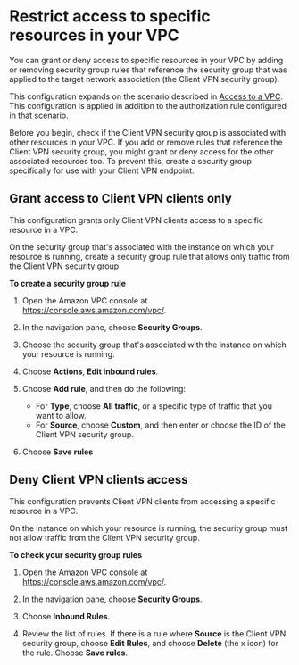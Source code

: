 # Restrict access to specific resources in your VPC<a name="scenario-restrict"></a>

You can grant or deny access to specific resources in your VPC by adding or removing security group rules that reference the security group that was applied to the target network association \(the Client VPN security group\)\.

This configuration expands on the scenario described in [Access to a VPC](scenario-vpc.md)\. This configuration is applied in addition to the authorization rule configured in that scenario\.

Before you begin, check if the Client VPN security group is associated with other resources in your VPC\. If you add or remove rules that reference the Client VPN security group, you might grant or deny access for the other associated resources too\. To prevent this, create a security group specifically for use with your Client VPN endpoint\.

## Grant access to Client VPN clients only<a name="scenario-restrict-grant"></a>

This configuration grants only Client VPN clients access to a specific resource in a VPC\.

On the security group that's associated with the instance on which your resource is running, create a security group rule that allows only traffic from the Client VPN security group\.

**To create a security group rule**

1. Open the Amazon VPC console at [https://console\.aws\.amazon\.com/vpc/](https://console.aws.amazon.com/vpc/)\.

1. In the navigation pane, choose **Security Groups**\.

1. Choose the security group that's associated with the instance on which your resource is running\.

1. Choose **Actions**, **Edit inbound rules**\.

1. Choose **Add rule**, and then do the following:
   + For **Type**, choose **All traffic**, or a specific type of traffic that you want to allow\.
   + For **Source**, choose **Custom**, and then enter or choose the ID of the Client VPN security group\.

1. Choose **Save rules**

## Deny Client VPN clients access<a name="scenario-restrict-deny"></a>

This configuration prevents Client VPN clients from accessing a specific resource in a VPC\.

On the instance on which your resource is running, the security group must not allow traffic from the Client VPN security group\.

**To check your security group rules**

1. Open the Amazon VPC console at [https://console\.aws\.amazon\.com/vpc/](https://console.aws.amazon.com/vpc/)\.

1. In the navigation pane, choose **Security Groups**\.

1. Choose **Inbound Rules**\.

1. Review the list of rules\. If there is a rule where **Source** is the Client VPN security group, choose **Edit Rules**, and choose **Delete** \(the x icon\) for the rule\. Choose **Save rules**\.